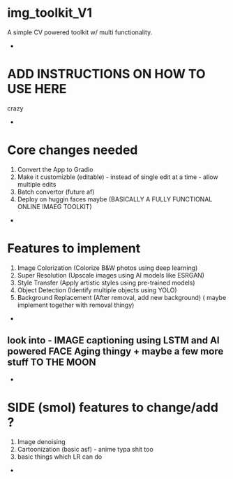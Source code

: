 # img_toolkit_V1
A simple CV powered toolkit w/ multi functionality. 

- 
# ADD INSTRUCTIONS ON HOW TO USE HERE
crazy

- 
# Core changes needed

1. Convert the App to Gradio
2. Make it customizble (editable) - instead of single edit at a time - allow multiple edits
3. Batch convertor (future af)
4. Deploy on huggin faces maybe (BASICALLY A FULLY FUNCTIONAL ONLINE IMAEG TOOLKIT)

- 
# Features to implement

1. Image Colorization (Colorize B&W photos using deep learning)
2. Super Resolution (Upscale images using AI models like ESRGAN)
3. Style Transfer (Apply artistic styles using pre-trained models)
4. Object Detection (Identify multiple objects using YOLO)
5. Background Replacement (After removal, add new background) ( maybe implement together with removal thingy)

- 
## look into - IMAGE captioning using LSTM and AI powered FACE Aging thingy + maybe a few more stuff TO THE MOON

- 
# SIDE (smol) features to change/add ?
1. Image denoising 
2. Cartoonization (basic asf) - anime typa shit too
3. basic things which LR can do 
- 